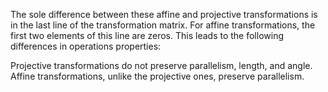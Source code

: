 The sole difference between these affine and projective transformations is in the last line of the transformation matrix. For affine transformations, the first two elements of this line are zeros. This leads to the following differences in operations properties:

Projective transformations do not preserve parallelism, length, and angle.
Affine transformations, unlike the projective ones, preserve parallelism.
